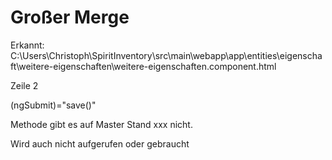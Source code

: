 Großer Merge
============

Erkannt: C:\Users\Christoph\SpiritInventory\src\main\webapp\app\entities\eigenschaft\weitere-eigenschaften\weitere-eigenschaften.component.html

Zeile 2

(ngSubmit)="save()" 

Methode gibt es auf Master Stand xxx nicht.

Wird auch nicht aufgerufen oder gebraucht
